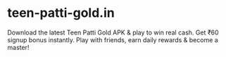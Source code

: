 # teen-patti-gold.in
Download the latest Teen Patti Gold APK &amp; play to win real cash. Get ₹60 signup bonus instantly. Play with friends, earn daily rewards &amp; become a master!
